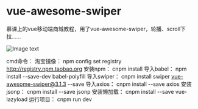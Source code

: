 # vue-awesome-swiper
慕课上的vue移动端商城教程，用了vue-awesome-swiper，轮播、scroll下拉……

![Image text](https://img-blog.csdnimg.cn/20200929095750220.png?x-oss-process=image/watermark,type_ZmFuZ3poZW5naGVpdGk,shadow_10,text_aHR0cHM6Ly9ibG9nLmNzZG4ubmV0L1dNWTEwMDAx,size_16,color_FFFFFF,t_70)

cmd命令：
淘宝镜像：
npm config set registry http://registry.npm.taobao.org
安装npm：
cnpm install
导入babel：
npm install --save-dev babel-polyfill
导入swiper：
cnpm install swiper vue-awesome-swiper@3.1.3 --save
导入axios：
cnpm install --save axios
安装jsonp：
cnpm install --save jsonp
安装懒加载：
cnpm install --save vue-lazyload
运行项目：
cnpm run dev